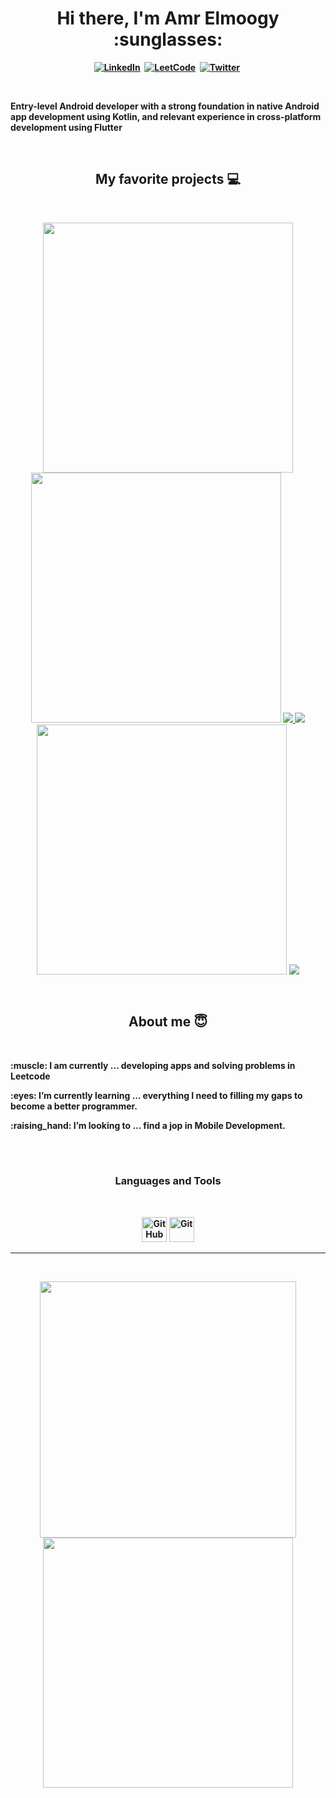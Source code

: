<p>
  <h1 align="center"><b>Hi there, I'm Amr Elmoogy :sunglasses:	</h1>
</p>
<p align="center">
<a href="https://www.linkedin.com/in/amr-elmoogy-623192189/"><img src="https://img.shields.io/badge/LinkedIn-0077B5?style=for-the-badge&logo=linkedin&logoColor=white" alt="LinkedIn" /></a>&nbsp;
<a href="https://leetcode.com/elmoogy/"><img src="https://img.shields.io/badge/-LeetCode-FFA116?style=for-the-badge&logo=LeetCode&logoColor=black" alt="LeetCode" /></a>&nbsp;
<a href="https://twitter.com/ElmoogyM"><img src="https://img.shields.io/badge/Twitter-1DA1F2?style=for-the-badge&logo=twitter&logoColor=white" alt="Twitter" /></a>&nbsp;
</p>
<br />

<p>Entry-level Android developer with a strong foundation in native Android app development using Kotlin, and
relevant experience in cross-platform development using Flutter</p>
<br />

<h2 align="center">My favorite projects 💻</h2>
<br />

<p align="center">


  <img width="400" src ="https://user-images.githubusercontent.com/47532331/189239436-974c97c5-7788-4744-a39a-c5df9c9ce296.png" />
  <img width = "400" src = "https://user-images.githubusercontent.com/47532331/189239744-7bdd956d-9088-406d-a1c0-d82ca2a57a06.png" />
 <a href="https://github.com/AmrMagdyElmoogy/Task_manager">
  <img align="" src="https://github-readme-stats.vercel.app/api/pin/?username=AmrMagdyElmoogy&repo=Task_manager&theme=tokyonight" />
</a>
  <a href="https://github.com/YallaBusCorp/YallaBUS-flutter">
  <img align="" src="https://github-readme-stats.vercel.app/api/pin/?username=YallaBusCorp&repo=YallaBUS-flutter&theme=tokyonight" />
</a>
<img width="400" src ="https://user-images.githubusercontent.com/47532331/189240240-5b241aa9-1b5c-4df1-b408-d3446db1e900.png" />

<a href="https://github.com/AmrMagdyElmoogy/Recipes">
  <img align="" src="https://github-readme-stats.vercel.app/api/pin/?username=AmrMagdyElmoogy&repo=Recipes&theme=tokyonight" />
</a>

</p>

<br />


<h2 align="center">About me 😇</h2>
<br />
<p>:muscle: I am currently ... developing apps and solving problems in Leetcode</p>
<p>:eyes: I’m currently learning ... everything I need to filling my gaps to become a better programmer.</p>
<p>:raising_hand: I’m looking to ... find a jop in Mobile Development.</p>

<br />
<br />
<p>
<h3 align="center"> Languages and Tools</h3>
</p>
<br />
<p align="center">

<img alt="GitHub" width="40px" src="https://docs.google.com/uc?export=download&id=1fkb6h66GdyddiOlDGXZecngQQoFs9yV0" />
<img alt="Git" width="40px" src="https://raw.githubusercontent.com/jmnote/z-icons/master/svg/git.svg" />
</p>


---

<br />
<p align="center">
<img src="https://github-readme-stats.vercel.app/api?username=AmrMagdyElmoogy&theme=radical&show_icons=true" width="410"/>
<img src="https://github-readme-stats.vercel.app/api/top-langs/?username=AmrMagdyElmoogy&layout=compact&theme=radical" width="400" />
</p>
